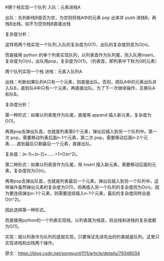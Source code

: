 #俩个栈实现一个队列
入队：元素进栈A

出队：先判断栈B是否为空，为空则将栈A中的元素 pop 出来并 push 进栈B，再栈B出栈，如不为空则栈B直接出栈

复杂度分析：

这样用两个栈实现一个队列,入队的复杂度为O(1)，出队的复杂度则变为O(n)。

而直接用 python 的单个列表实现队列，以列表首作为队列尾，则入队用insert，复杂度为O(n)，出队用pop，复杂度为O(1)。（列表首，即列表中下标为0的元素）


两个队列实现一个栈
进栈：元素入队列A

出栈：判断如果队列A只有一个元素，则直接出队。否则，把队A中的元素出队并入队B，直到队A中只有一个元素，再直接出队。为了下一次继续操作，互换队A和队B。

复杂度分析：

第一种形式：如果以列表尾作为队尾，直接用 append 插入新元素，复杂度为O(1)。

再用pop去弹出队首，也就是列表第0个元素，弹出后插入到另一个队列中。第一次 pop，需要移动列表后面n-1个元素，第二次 pop，需要移动后面n-2个元素……直到最后只剩最后一个元素，直接出队。

复杂度：(n-1)+(n-2)+……+1=O(n^2)。

第二种形式：如果以列表首作为队尾，用 insert 插入新元素，需要移动后面的元素，复杂度则为O(n)。

再用pop去弹出队首，也就是列表最后一个元素，弹出后插入到另一个队列中。这样操作虽然弹出元素的复杂度为O(1)，但再插入另一个队列的复杂度则为O(n)，因为要连续弹出n-1个元素，则需要连续插入n-1个元素，最后的复杂度同样会是O(n^2)。

因此选择第一种形式。

而直接用python的一个列表实现栈，以列表尾为栈首，则出栈和进栈的复杂度都为O(1)。

实现：就以列表作为队列的底层实现，只要保证先进先出的约束就是队列。这里只实现进栈和出栈两个操作。

原文：https://blog.csdn.net/songyunli1111/article/details/79348034 
